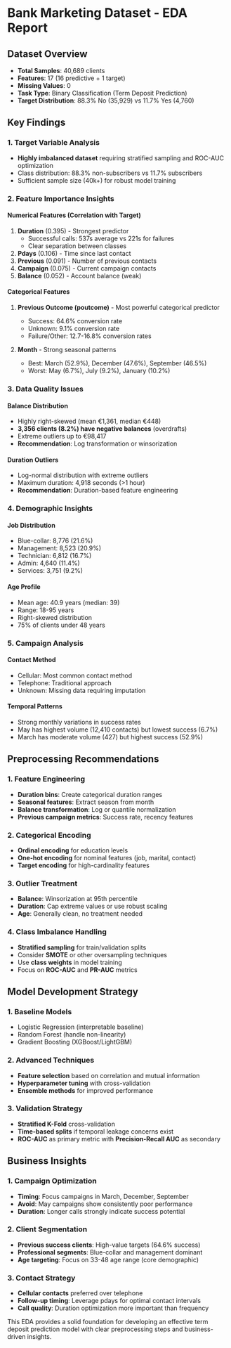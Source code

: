 # Bank Marketing Dataset - EDA Report

## Dataset Overview
- **Total Samples**: 40,689 clients
- **Features**: 17 (16 predictive + 1 target)  
- **Missing Values**: 0
- **Task Type**: Binary Classification (Term Deposit Prediction)
- **Target Distribution**: 88.3% No (35,929) vs 11.7% Yes (4,760)

## Key Findings

### 1. Target Variable Analysis
- **Highly imbalanced dataset** requiring stratified sampling and ROC-AUC optimization
- Class distribution: 88.3% non-subscribers vs 11.7% subscribers
- Sufficient sample size (40k+) for robust model training

### 2. Feature Importance Insights

#### Numerical Features (Correlation with Target)
1. **Duration** (0.395) - Strongest predictor
   - Successful calls: 537s average vs 221s for failures
   - Clear separation between classes
2. **Pdays** (0.106) - Time since last contact
3. **Previous** (0.091) - Number of previous contacts
4. **Campaign** (0.075) - Current campaign contacts
5. **Balance** (0.052) - Account balance (weak)

#### Categorical Features  
1. **Previous Outcome (poutcome)** - Most powerful categorical predictor
   - Success: 64.6% conversion rate
   - Unknown: 9.1% conversion rate
   - Failure/Other: 12.7-16.8% conversion rates

2. **Month** - Strong seasonal patterns
   - Best: March (52.9%), December (47.6%), September (46.5%)
   - Worst: May (6.7%), July (9.2%), January (10.2%)

### 3. Data Quality Issues

#### Balance Distribution
- Highly right-skewed (mean €1,361, median €448)
- **3,356 clients (8.2%) have negative balances** (overdrafts)
- Extreme outliers up to €98,417
- **Recommendation**: Log transformation or winsorization

#### Duration Outliers
- Log-normal distribution with extreme outliers
- Maximum duration: 4,918 seconds (>1 hour)
- **Recommendation**: Duration-based feature engineering

### 4. Demographic Insights

#### Job Distribution
- Blue-collar: 8,776 (21.6%)  
- Management: 8,523 (20.9%)
- Technician: 6,812 (16.7%)
- Admin: 4,640 (11.4%)
- Services: 3,751 (9.2%)

#### Age Profile
- Mean age: 40.9 years (median: 39)
- Range: 18-95 years
- Right-skewed distribution
- 75% of clients under 48 years

### 5. Campaign Analysis

#### Contact Method
- Cellular: Most common contact method
- Telephone: Traditional approach  
- Unknown: Missing data requiring imputation

#### Temporal Patterns
- Strong monthly variations in success rates
- May has highest volume (12,410 contacts) but lowest success (6.7%)
- March has moderate volume (427) but highest success (52.9%)

## Preprocessing Recommendations

### 1. Feature Engineering
- **Duration bins**: Create categorical duration ranges
- **Seasonal features**: Extract season from month
- **Balance transformation**: Log or quantile normalization
- **Previous campaign metrics**: Success rate, recency features

### 2. Categorical Encoding
- **Ordinal encoding** for education levels
- **One-hot encoding** for nominal features (job, marital, contact)
- **Target encoding** for high-cardinality features

### 3. Outlier Treatment
- **Balance**: Winsorization at 95th percentile
- **Duration**: Cap extreme values or use robust scaling
- **Age**: Generally clean, no treatment needed

### 4. Class Imbalance Handling
- **Stratified sampling** for train/validation splits
- Consider **SMOTE** or other oversampling techniques
- Use **class weights** in model training
- Focus on **ROC-AUC** and **PR-AUC** metrics

## Model Development Strategy

### 1. Baseline Models
- Logistic Regression (interpretable baseline)
- Random Forest (handle non-linearity)
- Gradient Boosting (XGBoost/LightGBM)

### 2. Advanced Techniques
- **Feature selection** based on correlation and mutual information
- **Hyperparameter tuning** with cross-validation
- **Ensemble methods** for improved performance

### 3. Validation Strategy
- **Stratified K-Fold** cross-validation
- **Time-based splits** if temporal leakage concerns exist
- **ROC-AUC** as primary metric with **Precision-Recall AUC** as secondary

## Business Insights

### 1. Campaign Optimization
- **Timing**: Focus campaigns in March, December, September
- **Avoid**: May campaigns show consistently poor performance  
- **Duration**: Longer calls strongly indicate success potential

### 2. Client Segmentation
- **Previous success clients**: High-value targets (64.6% success)
- **Professional segments**: Blue-collar and management dominant
- **Age targeting**: Focus on 33-48 age range (core demographic)

### 3. Contact Strategy
- **Cellular contacts** preferred over telephone
- **Follow-up timing**: Leverage pdays for optimal contact intervals
- **Call quality**: Duration optimization more important than frequency

This EDA provides a solid foundation for developing an effective term deposit prediction model with clear preprocessing steps and business-driven insights.